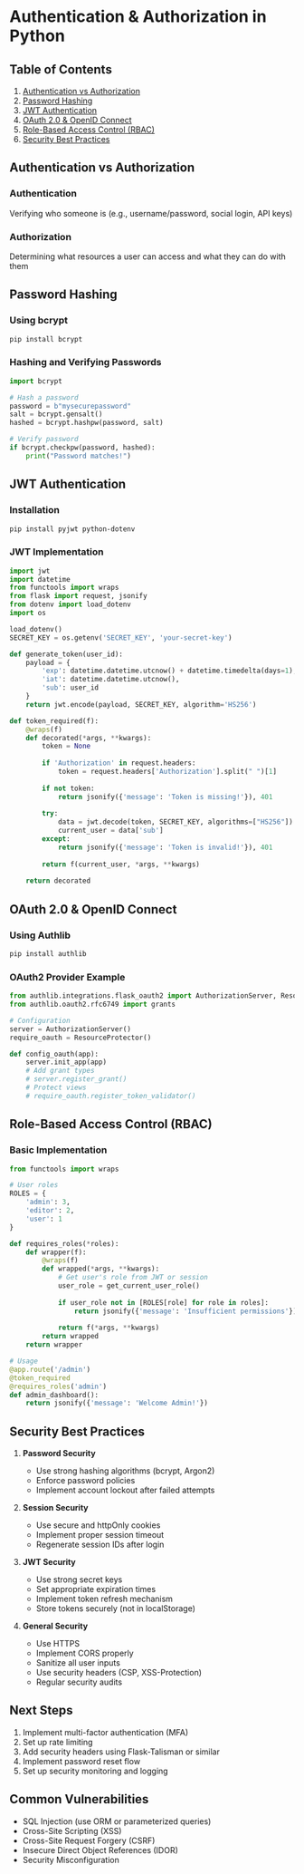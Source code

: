 # Authentication & Authorization in Python

## Table of Contents
1. [Authentication vs Authorization](#authentication-vs-authorization)
2. [Password Hashing](#password-hashing)
3. [JWT Authentication](#jwt-authentication)
4. [OAuth 2.0 & OpenID Connect](#oauth-20--openid-connect)
5. [Role-Based Access Control (RBAC)](#role-based-access-control-rbac)
6. [Security Best Practices](#security-best-practices)

## Authentication vs Authorization

### Authentication
Verifying who someone is (e.g., username/password, social login, API keys)

### Authorization
Determining what resources a user can access and what they can do with them

## Password Hashing

### Using bcrypt
```bash
pip install bcrypt
```

### Hashing and Verifying Passwords
```python
import bcrypt

# Hash a password
password = b"mysecurepassword"
salt = bcrypt.gensalt()
hashed = bcrypt.hashpw(password, salt)

# Verify password
if bcrypt.checkpw(password, hashed):
    print("Password matches!")
```

## JWT Authentication

### Installation
```bash
pip install pyjwt python-dotenv
```

### JWT Implementation
```python
import jwt
import datetime
from functools import wraps
from flask import request, jsonify
from dotenv import load_dotenv
import os

load_dotenv()
SECRET_KEY = os.getenv('SECRET_KEY', 'your-secret-key')

def generate_token(user_id):
    payload = {
        'exp': datetime.datetime.utcnow() + datetime.timedelta(days=1),
        'iat': datetime.datetime.utcnow(),
        'sub': user_id
    }
    return jwt.encode(payload, SECRET_KEY, algorithm='HS256')

def token_required(f):
    @wraps(f)
    def decorated(*args, **kwargs):
        token = None
        
        if 'Authorization' in request.headers:
            token = request.headers['Authorization'].split(" ")[1]
            
        if not token:
            return jsonify({'message': 'Token is missing!'}), 401
            
        try:
            data = jwt.decode(token, SECRET_KEY, algorithms=["HS256"])
            current_user = data['sub']
        except:
            return jsonify({'message': 'Token is invalid!'}), 401
            
        return f(current_user, *args, **kwargs)
    
    return decorated
```

## OAuth 2.0 & OpenID Connect

### Using Authlib
```bash
pip install authlib
```

### OAuth2 Provider Example
```python
from authlib.integrations.flask_oauth2 import AuthorizationServer, ResourceProtector
from authlib.oauth2.rfc6749 import grants

# Configuration
server = AuthorizationServer()
require_oauth = ResourceProtector()

def config_oauth(app):
    server.init_app(app)
    # Add grant types
    # server.register_grant()
    # Protect views
    # require_oauth.register_token_validator()
```

## Role-Based Access Control (RBAC)

### Basic Implementation
```python
from functools import wraps

# User roles
ROLES = {
    'admin': 3,
    'editor': 2,
    'user': 1
}

def requires_roles(*roles):
    def wrapper(f):
        @wraps(f)
        def wrapped(*args, **kwargs):
            # Get user's role from JWT or session
            user_role = get_current_user_role()
            
            if user_role not in [ROLES[role] for role in roles]:
                return jsonify({'message': 'Insufficient permissions'}), 403
                
            return f(*args, **kwargs)
        return wrapped
    return wrapper

# Usage
@app.route('/admin')
@token_required
@requires_roles('admin')
def admin_dashboard():
    return jsonify({'message': 'Welcome Admin!'})
```

## Security Best Practices

1. **Password Security**
   - Use strong hashing algorithms (bcrypt, Argon2)
   - Enforce password policies
   - Implement account lockout after failed attempts

2. **Session Security**
   - Use secure and httpOnly cookies
   - Implement proper session timeout
   - Regenerate session IDs after login

3. **JWT Security**
   - Use strong secret keys
   - Set appropriate expiration times
   - Implement token refresh mechanism
   - Store tokens securely (not in localStorage)

4. **General Security**
   - Use HTTPS
   - Implement CORS properly
   - Sanitize all user inputs
   - Use security headers (CSP, XSS-Protection)
   - Regular security audits

## Next Steps
1. Implement multi-factor authentication (MFA)
2. Set up rate limiting
3. Add security headers using Flask-Talisman or similar
4. Implement password reset flow
5. Set up security monitoring and logging

## Common Vulnerabilities
- SQL Injection (use ORM or parameterized queries)
- Cross-Site Scripting (XSS)
- Cross-Site Request Forgery (CSRF)
- Insecure Direct Object References (IDOR)
- Security Misconfiguration
